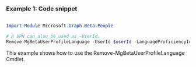 ### Example 1: Code snippet

```powershell

Import-Module Microsoft.Graph.Beta.People

# A UPN can also be used as -UserId.
Remove-MgBetaUserProfileLanguage -UserId $userId -LanguageProficiencyId $languageProficiencyId

```
This example shows how to use the Remove-MgBetaUserProfileLanguage Cmdlet.

